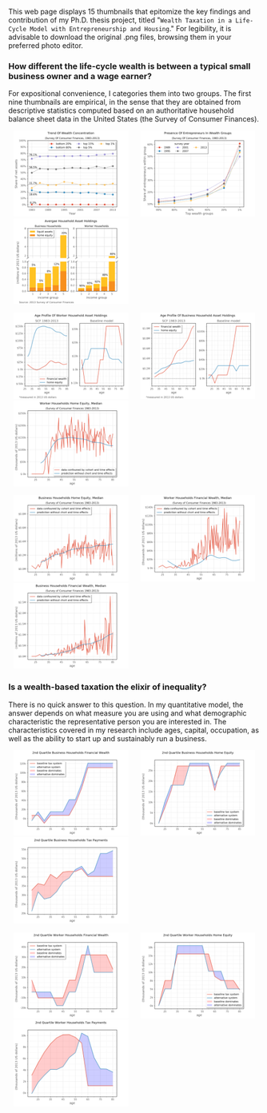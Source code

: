 This web page displays 15  thumbnails that epitomize the key findings and contribution of my Ph.D. thesis project, titled "`Wealth Taxation in a Life-Cycle Model with Entrepreneurship and Housing`." For legibility, it is advisable to download the original .png files, browsing them in your preferred photo editor.

### How different the life-cycle wealth is between a typical small business owner and a wage earner? 

For expositional convenience, I categories them into two groups. The first nine thumbnails are empirical, in the sense that they are obtained from descriptive statistics computed based on an authoritative household balance sheet data in the United States (the Survey of Consumer Finances).

<p float="left">
  <img src="/Graphs/Trends_of_wealth_concentration.png" width="230" hspace="10" />
  <img src="/Graphs/Trends_of_share_of_entrepreneurs.png" width="230" hspace="10"/> 
  <img src="/Graphs/income_group_ent8wok.png" width="230" hspace="10"/>
</p>

<p float="left">
  <img src="/Graphs/wok_Q2_ModelvData.png" width="230" hspace="10" />
  <img src="/Graphs/ent_Q2_ModelvData.png" width="230" hspace="10"/> 
  <img src="/Graphs/dhouses_2qt_wok.png" width="230" hspace="10"/>
</p>

<p float="left">
  <img src="/Graphs/dhouses_2qt_ent.png" width="230" hspace="10" />
  <img src="/Graphs/dnonhouses_2qt_wok.png" width="230" hspace="10"/> 
  <img src="/Graphs/dnonhouses_2qt_ent.png" width="230" hspace="10"/>
</p>

### Is a wealth-based taxation the elixir of inequality?

There is no quick answer to this question. In my quantitative model, the answer depends on what measure you are using and what demographic characteristic the representative person you are interested in. The characteristics covered in my research include ages, capital, occupation, as well as the ability to start up and sustainably run a business.

<p float="left">
  <img src="/Graphs/ent_ast_Q2_sys_compare.png" width="230" hspace="10" />
  <img src="/Graphs/ent_hom_Q2_sys_compare.png" width="230" hspace="10"/> 
  <img src="/Graphs/ent_ttx_Q2_sys_compare.png" width="230" hspace="10"/>
</p>

<p float="left">
  <img src="/Graphs/wok_ast_Q2_sys_compare.png" width="230" hspace="10" />
  <img src="/Graphs/wok_hom_Q2_sys_compare.png" width="230" hspace="10"/> 
  <img src="/Graphs/wok_ttx_Q2_sys_compare.png" width="230" hspace="10"/>
</p>

